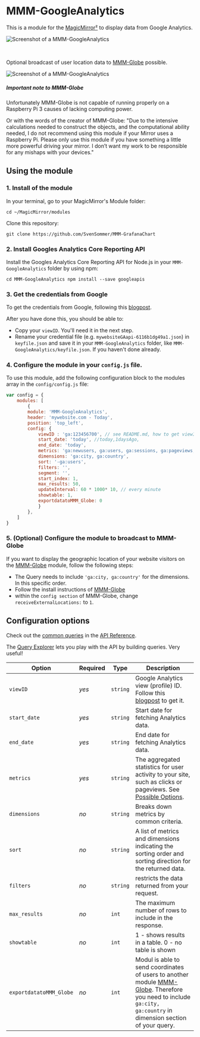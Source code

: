 # MMM-GoogleAnalytics

This is a module for the [MagicMirror²](https://github.com/MichMich/MagicMirror/) to display data from Google Analytics.

![Screenshot of a MMM-GoogleAnalytics](http://robstechlog.com/wp-content/uploads/2017/07/MMM-Googleanalytics_feature.png?raw=true)

<br>

Optional broadcast of user location data to [MMM-Globe](https://github.com/SvenSommer/MMM-Globe) possible.<p>

![Screenshot of a MMM-GoogleAnalytics](https://github.com/SvenSommer/MMM-GoogleAnalytics/blob/master/MMM-GoogleAnalytics_animated.gif?raw=true)
##### Important note to MMM-Globe
Unfortunately MMM-Globe is not capable of running properly on a Raspberry Pi 3 causes of lacking computing power.

Or with the words of the creator of MMM-Globe: "Due to the intensive calculations needed to construct the objects, and the computational ability needed, I do not recommend using this module if your Mirror uses a Raspberry Pi. Please only use this module if you have something a little more powerful driving your mirror. I don’t want my work to be responsible for any mishaps with your devices."

## Using the module
### 1. Install of the module

In your terminal, go to your MagicMirror's Module folder:
````
cd ~/MagicMirror/modules
````

Clone this repository:
````
git clone https://github.com/SvenSommer/MMM-GrafanaChart
````

### 2. Install Googles Analytics Core Reporting API
Install the Googles Analytics Core Reporting API for Node.js in your ``MMM-GoogleAnalytics`` folder by using npm:

`
cd MMM-GoogleAnalytics
npm install --save googleapis
`
### 3. Get the credentials from Google
To get the credentials from Google, following this [blogpost](http://robstechlog.com/2017/07/19/display-website-statistics-smart-mirror-mmm-googleanalytics/).

After you have done this, you should be able to:
* Copy your ``viewID``. You'll need it in the next step.
* Rename your credential file (e.g. ``mywebsiteGAapi-6116b1dg49a1.json``) in ``keyfile.json`` and save it in your ``MMM-GoogleAnalytics`` folder, like ``MMM-GoogleAnalytics/keyfile.json``. If you haven't done already.

### 4. Configure the module in your `config.js` file.
To use this module, add the following configuration block to the modules array in the `config/config.js` file:
```js
var config = {
    modules: [
        {
        module: 'MMM-GoogleAnalytics',
        header: 'mywebsite.com - Today',
        position: 'top_left',
        config: {
            viewID : 'ga:123456700', // see README.md, how to get viewID and your keyfile.json
            start_date: 'today', //today,1daysAgo,
            end_date: 'today',
            metrics: 'ga:newusers, ga:users, ga:sessions, ga:pageviews,  ga:sessionDuration',
            dimensions: 'ga:city, ga:country',
            sort: '-ga:users',
            filters: '',
            segment: '',
            start_index: 1,
            max_results: 50,
            updateInterval: 60 * 1000* 10, // every minute
            showtable: 1,
            exportdatatoMMM_Globe: 0
            }
        },
    ]
}
```
### 5. (Optional) Configure the module to broadcast to MMM-Globe
If you want to display the geographic  location of your website visitors on the [MMM-Globe](https://github.com/SvenSommer/MMM-Globe) module, follow the following steps:
* The Query needs to include ``'ga:city, ga:country'`` for the dimensions. In this specific order.
* Follow the install instructions of [MMM-Globe](https://github.com/SvenSommer/MMM-Globe)
* within the ``config section`` of MMM-Globe, change ``receiveExternalLocations:`` to ``1``.

## Configuration options
Check out the [common queries](https://developers.google.com/analytics/devguides/reporting/core/v3/common-queries) in the [API Reference](https://developers.google.com/analytics/devguides/reporting/core/v3/reference).

The [Query Explorer](https://ga-dev-tools.appspot.com/query-explorer/) lets you play with the API by building queries. Very useful!

| Option           | Required | Type | Description
|----------------- |-----------|-------|----------------
| `viewID`        | *yes*|`string`| Google Analytics view (profile) ID. Follow this [blogpost](http://robstechlog.com/2017/07/19/display-website-statistics-smart-mirror-mmm-googleanalytics/) to get it.
| `start_date`        | *yes*|`string`| Start date for fetching Analytics data.
| `end_date`        | *yes*|`string`| End date for fetching Analytics data.
| `metrics`        | *yes*|`string`| The aggregated statistics for user activity to your site, such as clicks or pageviews. See [Possible Options](https://developers.google.com/analytics/devguides/reporting/core/dimsmets).
| `dimensions`        | *no*|`string`| Breaks down metrics by common criteria.
| `sort`        | *no*|`string`| A list of metrics and dimensions indicating the sorting order and sorting direction for the returned data.
| `filters`        | *no*|`string`| restricts the data returned from your request.
| `max_results`        | *no*|`int`| The maximum number of rows to include in the response.
| `showtable` | *no*|`int`| 1 - shows results in a table. 0 - no table is shown
| `exportdatatoMMM_Globe` | *no*|`int`| Modul is able to send coordinates of users to another module [MMM-Globe](https://github.com/SvenSommer/MMM-Globe). Therefore you need to include ``ga:city, ga:country`` in dimension section of your query.
